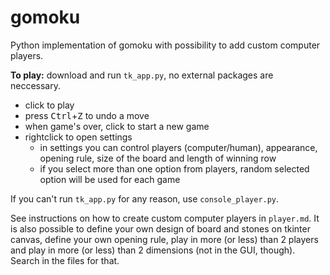 # gomoku
Python implementation of gomoku with possibility to add custom computer players.

**To play:** download and run `tk_app.py`, no external packages are neccessary.
 - click to play
 - press <kbd>Ctrl</kbd>+<kbd>Z</kbd> to undo a move
 - when game's over, click to start a new game
 - rightclick to open settings
    - in settings you can control players (computer/human), appearance, opening rule, size of the board and length of winning row
    - if you select more than one option from players,
      random selected option will be used for each game

If you can't run `tk_app.py` for any reason, use `console_player.py`.

See instructions on how to create custom computer players in `player.md`. It is also possible to define your own design of board and stones on tkinter canvas, define your own opening rule,
play in more (or less) than 2 players and play in more (or less) than 2 dimensions (not in the GUI, though). Search in the files for that.


